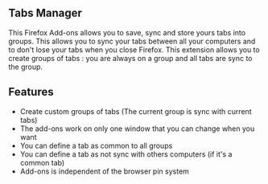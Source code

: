 ## Tabs Manager

This Firefox Add-ons allows you to save, sync and store yours tabs into groups.
This allows you to sync your tabs between all your computers and to don't lose your tabs when you close Firefox.
This extension allows you to create groups of tabs : you are always on a group and all tabs are sync to the group. 

## Features

- Create custom groups of tabs (The current group is sync with current tabs)
- The add-ons work on only one window that you can change when you want
- You can define a tab as common to all groups
- You can define a tab as not sync with others computers (if it's a common tab)
- Add-ons is independent of the browser pin system